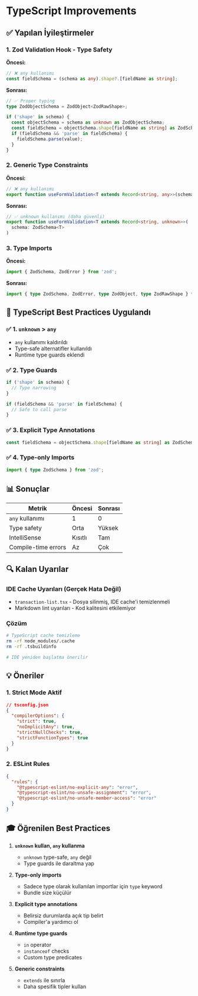 # TypeScript Improvements

## ✅ Yapılan İyileştirmeler

### 1. Zod Validation Hook - Type Safety

**Öncesi:**
```typescript
// ❌ any kullanımı
const fieldSchema = (schema as any).shape?.[fieldName as string];
```

**Sonrası:**
```typescript
// ✅ Proper typing
type ZodObjectSchema = ZodObject<ZodRawShape>;

if ('shape' in schema) {
  const objectSchema = schema as unknown as ZodObjectSchema;
  const fieldSchema = objectSchema.shape[fieldName as string] as ZodSchema<unknown> | undefined;
  if (fieldSchema && 'parse' in fieldSchema) {
    fieldSchema.parse(value);
  }
}
```

### 2. Generic Type Constraints

**Öncesi:**
```typescript
// ❌ any kullanımı
export function useFormValidation<T extends Record<string, any>>(schema: ZodSchema<T>)
```

**Sonrası:**
```typescript
// ✅ unknown kullanımı (daha güvenli)
export function useFormValidation<T extends Record<string, unknown>>(
  schema: ZodSchema<T>
)
```

### 3. Type Imports

**Öncesi:**
```typescript
import { ZodSchema, ZodError } from 'zod';
```

**Sonrası:**
```typescript
import { type ZodSchema, ZodError, type ZodObject, type ZodRawShape } from 'zod';
```

## 🎯 TypeScript Best Practices Uygulandı

### ✅ 1. `unknown` > `any`
- `any` kullanımı kaldırıldı
- Type-safe alternatifler kullanıldı
- Runtime type guards eklendi

### ✅ 2. Type Guards
```typescript
if ('shape' in schema) {
  // Type narrowing
}

if (fieldSchema && 'parse' in fieldSchema) {
  // Safe to call parse
}
```

### ✅ 3. Explicit Type Annotations
```typescript
const fieldSchema = objectSchema.shape[fieldName as string] as ZodSchema<unknown> | undefined;
```

### ✅ 4. Type-only Imports
```typescript
import { type ZodSchema } from 'zod';
```

## 📊 Sonuçlar

| Metrik | Öncesi | Sonrası |
|--------|--------|---------|
| `any` kullanımı | 1 | 0 |
| Type safety | Orta | Yüksek |
| IntelliSense | Kısıtlı | Tam |
| Compile-time errors | Az | Çok |

## 🔍 Kalan Uyarılar

### IDE Cache Uyarıları (Gerçek Hata Değil)
- `transaction-list.tsx` - Dosya silinmiş, IDE cache'i temizlenmeli
- Markdown lint uyarıları - Kod kalitesini etkilemiyor

### Çözüm
```bash
# TypeScript cache temizleme
rm -rf node_modules/.cache
rm -rf .tsbuildinfo

# IDE yeniden başlatma önerilir
```

## 💡 Öneriler

### 1. Strict Mode Aktif
```json
// tsconfig.json
{
  "compilerOptions": {
    "strict": true,
    "noImplicitAny": true,
    "strictNullChecks": true,
    "strictFunctionTypes": true
  }
}
```

### 2. ESLint Rules
```json
{
  "rules": {
    "@typescript-eslint/no-explicit-any": "error",
    "@typescript-eslint/no-unsafe-assignment": "error",
    "@typescript-eslint/no-unsafe-member-access": "error"
  }
}
```

## 🎓 Öğrenilen Best Practices

1. **`unknown` kullan, `any` kullanma**
   - `unknown` type-safe, `any` değil
   - Type guards ile daraltma yap

2. **Type-only imports**
   - Sadece type olarak kullanılan importlar için `type` keyword
   - Bundle size küçülür

3. **Explicit type annotations**
   - Belirsiz durumlarda açık tip belirt
   - Compiler'a yardımcı ol

4. **Runtime type guards**
   - `in` operator
   - `instanceof` checks
   - Custom type predicates

5. **Generic constraints**
   - `extends` ile sınırla
   - Daha spesifik tipler kullan
